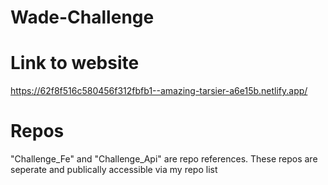 # Wade-Challenge

# Link to website
https://62f8f516c580456f312fbfb1--amazing-tarsier-a6e15b.netlify.app/

# Repos
"Challenge_Fe" and "Challenge_Api" are repo references. These repos are seperate and publically accessible via my repo list
